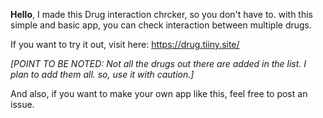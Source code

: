 **Hello**, I made this Drug interaction chrcker, so you don't have to. with this simple and basic app, you can check interaction between multiple drugs.

If you want to try it out, visit here: https://drug.tiiny.site/

*[POINT TO BE NOTED: Not all the drugs out there are added in the list. I plan to add them all. so, use it with caution.]*

And also, if you want to make your own app like this, feel free to post an issue.
